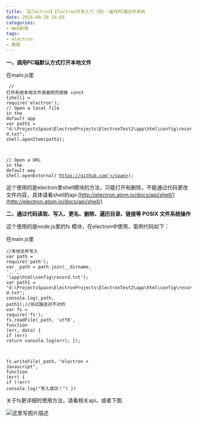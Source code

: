 ```yaml
---
title: 【Electron】Electron开发入门（四）：操作PC端文件系统
date: 2016-09-28 14:03
categories:
- Web前端
tags:
- electron
- 教程
---
```

<!-- more -->
<div class="markdown_views">


**一、调用PC端默认方式打开本地文件**   

在main.js里

<code class=" hljs coffeescript"> <span class="hljs-regexp">//</span> 打开系统本地文件或者网页链接
  <span class="hljs-reserved">const</span> {shell} = <span class="hljs-built_in">require</span>(<span class="hljs-string">'electron'</span>);
  <span class="hljs-regexp">//</span> Open a local file <span class="hljs-keyword">in</span> the <span class="hljs-reserved">default</span> app
  <span class="hljs-reserved">var</span> path1 = <span class="hljs-string">"d:\\ProjectsSpace\\ElectronProjects\\ElectronTest2\\app\\html\\config\\record.txt"</span>;
  shell.openItem(path1);

  <span class="hljs-regexp">//</span> Open a URL <span class="hljs-keyword">in</span> the <span class="hljs-reserved">default</span> way
  shell.openExternal(<span class="hljs-string">'https://github.com'</span>);</code>

这个使用的是electron里shell模块的方法，只能打开和删除，不能通过代码更改文件内容，具体请看shell的api [http://electron.atom.io/docs/api/shell/](http://electron.atom.io/docs/api/shell/)

**二、通过代码读取、写入、更名、删除、遍历目录、链接等 POSIX 文件系统操作**   

这个使用的是node.js里的fs 模块，在electron中使用，案例代码如下：   

在main.js里

<code class=" hljs javascript"><span class="hljs-comment">//本地文件写入</span>
  <span class="hljs-keyword">var</span> path = <span class="hljs-built_in">require</span>(<span class="hljs-string">'path'</span>);
  <span class="hljs-keyword">var</span> _path = path.join(__dirname, <span class="hljs-string">'..'</span>, <span class="hljs-string">'\\app\\html\\config\\record.txt'</span>);
  <span class="hljs-keyword">var</span> path1 = <span class="hljs-string">"d:\\ProjectsSpace\\ElectronProjects\\ElectronTest2\\app\\html\\config\\record.txt"</span>;
  console.log(_path, path1);<span class="hljs-comment">//测试路径对不对的</span>
  <span class="hljs-keyword">var</span> fs = <span class="hljs-built_in">require</span>(<span class="hljs-string">'fs'</span>);
  fs.readFile(_path, <span class="hljs-string">'utf8'</span>, <span class="hljs-function"><span class="hljs-keyword">function</span> <span class="hljs-params">(err, data)</span> {</span>
    <span class="hljs-keyword">if</span> (err) <span class="hljs-keyword">return</span> console.log(err);
  });

  fs.writeFile(_path, <span class="hljs-string">"electron + Javascript"</span>, <span class="hljs-function"><span class="hljs-keyword">function</span> <span class="hljs-params">(err)</span> {</span>
    <span class="hljs-keyword">if</span> (!err)
      console.log(<span class="hljs-string">"写入成功！"</span>)
  })</code>

关于fs更详细的使用方法，请看相关api，或者下图

![这里写图片描述](http://img.blog.csdn.net/20160928140213519)

</div>